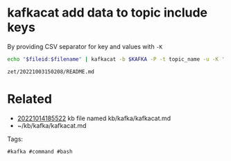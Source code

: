 # kafkacat add data to topic include keys
By providing CSV separator for key and values with `-K`

```bash
echo "$fileid:$filename" | kafkacat -b $KAFKA -P -t topic_name -u -K ':'
```
` zet/20221003150208/README.md `

# Related

- [20221014185522](/zet/20221014185522/README.md) kb file named kb/kafka/kafkacat.md
- ~/kb/kafka/kafkacat.md

Tags:

    #kafka #command #bash
